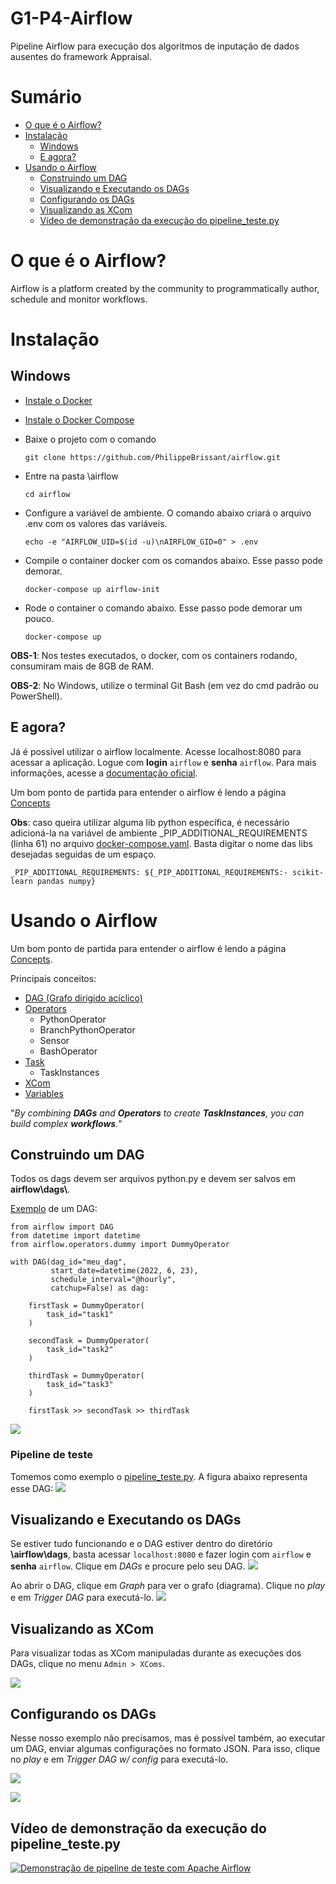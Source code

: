 # G1-P4-Airflow
Pipeline Airflow para execução dos algoritmos de inputação de dados ausentes do framework Appraisal.

# Sumário
- [O que é o Airflow?](#o-que-é-o-airflow)
- [Instalação](#Instalação)
  - [Windows](#Windows)
  - [E agora?](#e-agora)
- [Usando o Airflow](#usando-o-airflow)
  - [Construindo um DAG](#construindo-um-dag)
  - [Visualizando e Executando os DAGs](#visualizando-e-executando-os-dags)
  - [Configurando os DAGs](#configurando-os-dags)
  - [Visualizando as XCom](#visualizando-as-xcom)
  - [Vídeo de demonstração da execução do pipeline_teste.py](#vídeo-de-demonstração-da-execução-do-pipelinetestepy)

# O que é o Airflow?
Airflow is a platform created by the community to programmatically author, schedule and monitor workflows. 
# Instalação
## Windows
- [Instale o Docker](https://docs.docker.com/engine/install/)
- [Instale o Docker Compose](https://docs.docker.com/compose/install/)
- Baixe o projeto com o comando 

      git clone https://github.com/PhilippeBrissant/airflow.git
- Entre na pasta \airflow

      cd airflow
- Configure a variável de ambiente. O comando abaixo criará o arquivo .env com os valores das variáveis.

      echo -e "AIRFLOW_UID=$(id -u)\nAIRFLOW_GID=0" > .env
- Compile o container docker com os comandos abaixo. Esse passo pode demorar.

      docker-compose up airflow-init
- Rode o container o comando abaixo. Esse passo pode demorar um pouco.

      docker-compose up

**OBS-1**: Nos testes executados, o docker, com os containers rodando, consumiram mais de 8GB de RAM.

**OBS-2**: No Windows, utilize o terminal Git Bash (em vez do cmd padrão ou PowerShell).


## E agora?

Já é possível utilizar o airflow localmente. Acesse localhost:8080 para acessar a aplicação. Logue com **login** ``airflow`` e **senha** ``airflow``. Para mais informações, acesse a [documentação oficial](https://airflow.apache.org/docs/apache-airflow/stable/start/docker.html).

Um bom ponto de partida para entender o airflow é lendo a página [Concepts](https://airflow.apache.org/docs/apache-airflow/1.10.6/concepts.html?highlight=branch%20operator)


**Obs**: caso queira utilizar alguma lib python específica, é necessário adicioná-la na variável de ambiente _PIP_ADDITIONAL_REQUIREMENTS (linha 61) no arquivo [docker-compose.yaml](./docker-compose.yaml). Basta digitar o nome das libs desejadas seguidas de um espaço. 

    _PIP_ADDITIONAL_REQUIREMENTS: ${_PIP_ADDITIONAL_REQUIREMENTS:- scikit-learn pandas numpy}
    
# Usando o Airflow
Um bom ponto de partida para entender o airflow é lendo a página [Concepts](https://airflow.apache.org/docs/apache-airflow/1.10.6/concepts.html?highlight=branch%20operator).

Principais conceitos:
- [DAG (Grafo dirigido acíclico)](https://airflow.apache.org/docs/apache-airflow/1.10.6/concepts.html?highlight=branch%20operator#dags)
- [Operators](https://airflow.apache.org/docs/apache-airflow/1.10.6/concepts.html?highlight=branch%20operator#operators)
  - PythonOperator
  - BranchPythonOperator
  - Sensor
  - BashOperator
- [Task](https://airflow.apache.org/docs/apache-airflow/1.10.6/concepts.html?highlight=branch%20operator#tasks)
  - TaskInstances
- [XCom](https://airflow.apache.org/docs/apache-airflow/stable/concepts/xcoms.html)
- [Variables](https://airflow.apache.org/docs/apache-airflow/stable/concepts/variables.html)

"*By combining **DAGs** and **Operators** to create **TaskInstances**, you can build complex **workflows**.*"

## Construindo um DAG
Todos os dags devem ser arquivos python.py e devem ser salvos em **airflow\dags\\**.

[Exemplo](./dags/exemplo_dag.py) de um DAG:
```
from airflow import DAG
from datetime import datetime
from airflow.operators.dummy import DummyOperator

with DAG(dag_id="meu_dag",
         start_date=datetime(2022, 6, 23),
         schedule_interval="@hourly",
         catchup=False) as dag:
        
    firstTask = DummyOperator(
        task_id="task1"
    )
        
    secondTask = DummyOperator(
        task_id="task2"
    )
        
    thirdTask = DummyOperator(
        task_id="task3"
    )

    firstTask >> secondTask >> thirdTask
```
![](./docs/prints/exemplo_dag.jpg)
### Pipeline de teste
Tomemos como exemplo o [pipeline_teste.py](./dags/pipeline_teste.py). A figura abaixo representa esse DAG:
![](./docs/prints/pipeline-teste.jpg)

## Visualizando e Executando os DAGs
Se estiver tudo funcionando e o DAG estiver dentro do diretório **\airflow\dags**, basta acessar `localhost:8080` e fazer login com ``airflow`` e **senha** ``airflow``. Clique em *DAGs* e procure pelo seu DAG.
![](./docs/prints/busca_dag.jpg)

Ao abrir o DAG, clique em *Graph* para ver o grafo (diagrama). Clique no *play* e em *Trigger DAG* para executá-lo.
![](./docs/prints/trigger_dag.jpg)

## Visualizando as XCom
Para visualizar todas as XCom manipuladas durante as execuções dos DAGs, clique no menu ``Admin > XComs``.

![](./docs/prints/visualizar-xcom.jpg)

## Configurando os DAGs
Nesse nosso exemplo não precisamos, mas é possível também, ao executar um DAG, enviar algumas configurações no formato JSON. Para isso, clique no *play* e em *Trigger DAG w/ config* para executá-lo.

![](./docs/prints/trigger_with_config.jpg)

![](./docs/prints/config-json.jpg)

## Vídeo de demonstração da execução do pipeline_teste.py

[![Demonstração de pipeline de teste com Apache Airflow](./docs/prints/pipeline-teste2.jpg)](https://www.youtube.com/watch?v=Z1WBhJcU10Q)